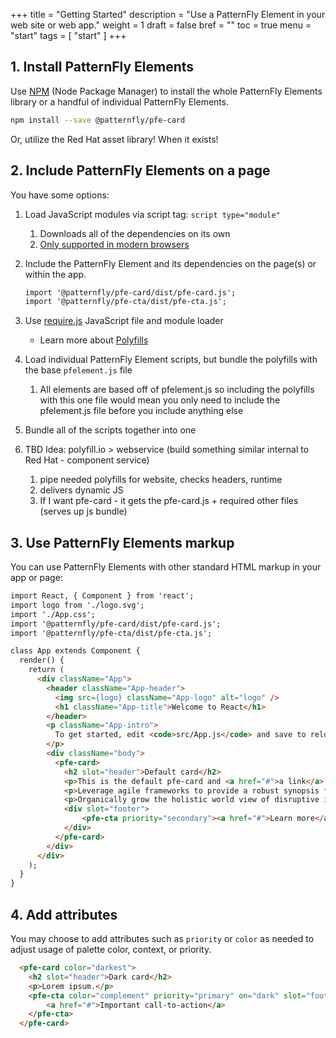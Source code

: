 +++
title = "Getting Started"
description = "Use a PatternFly Element in your web site or web app."
weight = 1
draft = false
bref = ""
toc = true
menu = "start"
tags = [ "start" ]
+++


## 1. Install PatternFly Elements


Use [NPM](https://www.npmjs.com/) (Node Package Manager) to install the whole PatternFly Elements library or a handful of individual PatternFly Elements.

```bash
npm install --save @patternfly/pfe-card
```

Or, utilize the Red Hat asset library! When it exists! 



## 2. Include PatternFly Elements on a page

You have some options:

1. Load JavaScript modules via script tag: `script type="module"`
	1.  Downloads all of the dependencies on its own
	2.  [Only supported in modern browsers](https://caniuse.com/#search=module)
2. Include the PatternFly Element and its dependencies on the page(s) or within the app.

	```html
	import '@patternfly/pfe-card/dist/pfe-card.js';
	import '@patternfly/pfe-cta/dist/pfe-cta.js';
	```

3. Use [require.js](https://requirejs.org/) JavaScript file and module loader
	- Learn more about [Polyfills](/getting-started/polyfills)
3. Load individual PatternFly Element scripts, but bundle the polyfills with the base `pfelement.js` file
	1.  All elements are based off of pfelement.js so including the polyfills with this one file would mean you only need to include the pfelement.js file before you include anything else
4. Bundle all of the scripts together into one
5. TBD Idea: polyfill.io > webservice (build something similar internal to Red Hat - component service)
	1.  pipe needed polyfills for website, checks headers, runtime
	2.  delivers dynamic JS
	3.  If I want pfe-card - it gets the pfe-card.js + required other files (serves up js bundle)



## 3. Use PatternFly Elements markup

You can use PatternFly Elements with other standard HTML markup in your app or page:

```html
import React, { Component } from 'react';
import logo from './logo.svg';
import './App.css';
import '@patternfly/pfe-card/dist/pfe-card.js';
import '@patternfly/pfe-cta/dist/pfe-cta.js';

class App extends Component {
  render() {
    return (
      <div className="App">
        <header className="App-header">
          <img src={logo} className="App-logo" alt="logo" />
          <h1 className="App-title">Welcome to React</h1>
        </header>
        <p className="App-intro">
          To get started, edit <code>src/App.js</code> and save to reload.
        </p>
        <div className="body">
          <pfe-card>
            <h2 slot="header">Default card</h2>
            <p>This is the default pfe-card and <a href="#">a link</a>.</p>
            <p>Leverage agile frameworks to provide a robust synopsis for high level overviews. Iterative approaches to corporate strategy foster collaborative thinking to further the overall value proposition.</p>
            <p>Organically grow the holistic world view of disruptive innovation via workplace diversity and empowerment.</p>
            <div slot="footer">
            	<pfe-cta priority="secondary"><a href="#">Learn more</a></pfe-cta>
            </div>
          </pfe-card>
        </div>
      </div>
    );
  }
}

```


## 4. Add attributes 

You may choose to add attributes such as `priority` or `color` as needed to adjust usage of palette color, context, or priority.

```html
  <pfe-card color="darkest">
    <h2 slot="header">Dark card</h2>
    <p>Lorem ipsum.</p>
    <pfe-cta color="complement" priority="primary" on="dark" slot="footer">
        <a href="#">Important call-to-action</a>
    </pfe-cta>
  </pfe-card>
```



